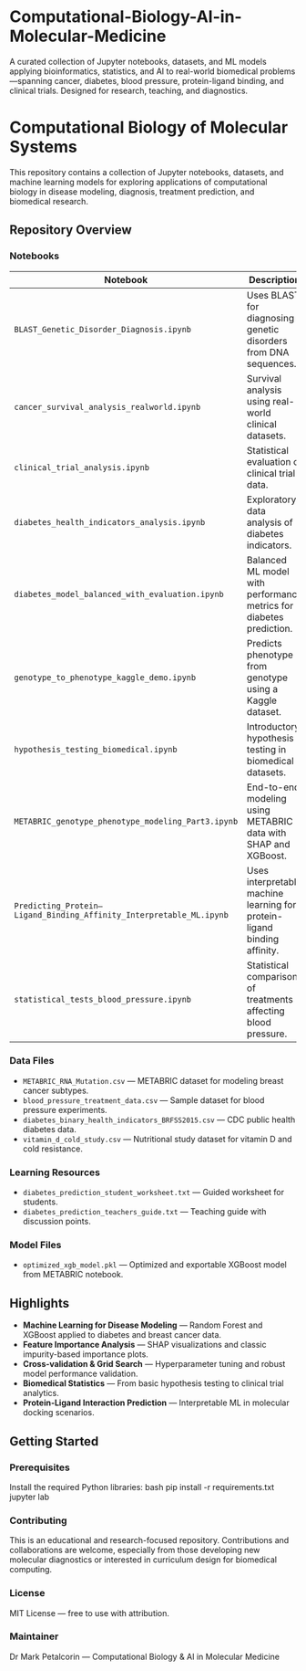 # Computational-Biology-AI-in-Molecular-Medicine
A curated collection of Jupyter notebooks, datasets, and ML models applying bioinformatics, statistics, and AI to real-world biomedical problems—spanning cancer, diabetes, blood pressure, protein-ligand binding, and clinical trials. Designed for research, teaching, and diagnostics.
# Computational Biology of Molecular Systems

This repository contains a collection of Jupyter notebooks, datasets, and machine learning models for exploring applications of computational biology in disease modeling, diagnosis, treatment prediction, and biomedical research.

## Repository Overview

### Notebooks
| Notebook | Description |
|---------|-------------|
| `BLAST_Genetic_Disorder_Diagnosis.ipynb` | Uses BLAST for diagnosing genetic disorders from DNA sequences. |
| `cancer_survival_analysis_realworld.ipynb` | Survival analysis using real-world clinical datasets. |
| `clinical_trial_analysis.ipynb` | Statistical evaluation of clinical trial data. |
| `diabetes_health_indicators_analysis.ipynb` | Exploratory data analysis of diabetes indicators. |
| `diabetes_model_balanced_with_evaluation.ipynb` | Balanced ML model with performance metrics for diabetes prediction. |
| `genotype_to_phenotype_kaggle_demo.ipynb` | Predicts phenotype from genotype using a Kaggle dataset. |
| `hypothesis_testing_biomedical.ipynb` | Introductory hypothesis testing in biomedical datasets. |
| `METABRIC_genotype_phenotype_modeling_Part3.ipynb` | End-to-end modeling using METABRIC data with SHAP and XGBoost. |
| `Predicting_Protein–Ligand_Binding_Affinity_Interpretable_ML.ipynb` | Uses interpretable machine learning for protein-ligand binding affinity. |
| `statistical_tests_blood_pressure.ipynb` | Statistical comparison of treatments affecting blood pressure. |

### Data Files
- `METABRIC_RNA_Mutation.csv` — METABRIC dataset for modeling breast cancer subtypes.
- `blood_pressure_treatment_data.csv` — Sample dataset for blood pressure experiments.
- `diabetes_binary_health_indicators_BRFSS2015.csv` — CDC public health diabetes data.
- `vitamin_d_cold_study.csv` — Nutritional study dataset for vitamin D and cold resistance.

### Learning Resources
- `diabetes_prediction_student_worksheet.txt` — Guided worksheet for students.
- `diabetes_prediction_teachers_guide.txt` — Teaching guide with discussion points.

### Model Files
- `optimized_xgb_model.pkl` — Optimized and exportable XGBoost model from METABRIC notebook.

## Highlights

- **Machine Learning for Disease Modeling** — Random Forest and XGBoost applied to diabetes and breast cancer data.
- **Feature Importance Analysis** — SHAP visualizations and classic impurity-based importance plots.
- **Cross-validation & Grid Search** — Hyperparameter tuning and robust model performance validation.
- **Biomedical Statistics** — From basic hypothesis testing to clinical trial analytics.
- **Protein-Ligand Interaction Prediction** — Interpretable ML in molecular docking scenarios.

## Getting Started

### Prerequisites
Install the required Python libraries:
bash
pip install -r requirements.txt
jupyter lab

### Contributing
This is an educational and research-focused repository. Contributions and collaborations are welcome, especially from those developing new molecular diagnostics or interested in curriculum design for biomedical computing.

### License

MIT License — free to use with attribution.

### Maintainer

Dr Mark Petalcorin — Computational Biology & AI in Molecular Medicine
